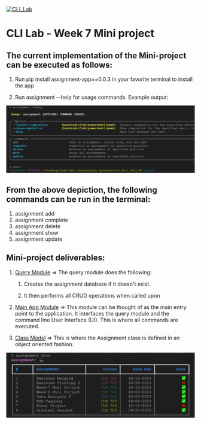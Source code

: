 [![CLI_Lab](https://github.com/nogibjj/oo46_Mini_Proj_W7/blob/main/.github/workflows/cicd.ymlbadge.svg)][def]

# CLI Lab - Week 7 Mini project

## The current implementation of the Mini-project can be executed as follows:

1. Run pip install assignment-app==0.0.3 in your favorite terminal to install the app

2. Run assignment --help for usage commands. Example output:

![Usage](help.png)

## From the above depiction, the following commands can be run in the terminal:

1.  assignment add
2.  assignment complete
3.  assignment delete
4.  assignment show
5.  assignment update

## Mini-project deliverables:

1. [Query Module](https://github.com/nogibjj/oo46_Mini_Proj_W7/blob/main/assignment_app/query.py) => The query module does the following:

   1. Creates the assignment database if it doesn't exist.

   2. It then performs all CRUD operations when called upon

2. [Main App Module](https://github.com/nogibjj/oo46_Mini_Proj_W7/blob/main/assignment_app/assignment.py) => This module can be thought of as the main entry point to the application. It interfaces the query module and the command line User Interface (UI).
   This is where all commands are executed.

3. [Class Model](https://github.com/nogibjj/oo46_Mini_Proj_W7/blob/main/assignment_app/model.py) => This is where the Assignment class is defined in an object oriented fashion.

![Output](output.png)

[def]: https://github.com/nogibjj/oo46_Mini_Proj_W7/blob/main/.github/workflows/cicd.yml
